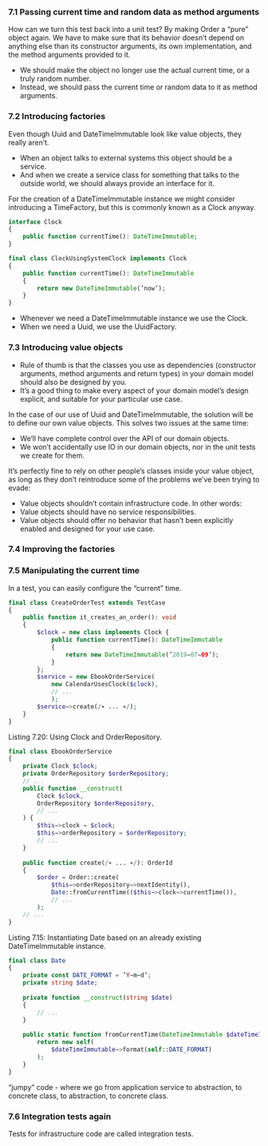 ### 7.1 Passing current time and random data as method arguments

How can we turn this test back into a unit test? By making Order a “pure”
object again. We have to make sure that its behavior doesn’t depend on
anything else than its constructor arguments, its own implementation, and
the method arguments provided to it.

- We should make the object no longer use the actual current time, or a truly random number.
- Instead, we should pass the current time or random data to it as method arguments.

### 7.2 Introducing factories

Even though Uuid and DateTimeImmutable look like value objects, they really aren’t.

- When an object talks to external systems this object should be a service.
- And when we create a service class for something that talks to the outside world, we should always provide an
  interface for it.

For the creation of a DateTimeImmutable instance we might consider
introducing a TimeFactory, but this is commonly known as a Clock anyway.

```php
interface Clock
{
    public function currentTime(): DateTimeImmutable;
}

final class ClockUsingSystemClock implements Clock
{
    public function currentTime(): DateTimeImmutable
    {
        return new DateTimeImmutable(’now’);
    }
}
```

- Whenever we need a DateTimeImmutable instance we use the Clock.
- When we need a Uuid, we use the UuidFactory.

### 7.3 Introducing value objects

- Rule of thumb is that the classes you use as dependencies (constructor arguments, method arguments and return
  types) in your domain model should also be designed by you.
- It’s a good thing to make every aspect of your domain model’s design explicit, and suitable for your particular use
  case.

In the case of our use of Uuid and DateTimeImmutable, the solution will be to define our own value objects.
This solves two issues at the same time:

- We’ll have complete control over the API of our domain objects.
- We won’t accidentally use IO in our domain objects, nor in the unit tests we create for them.

It’s perfectly fine to rely on other people’s classes inside your value object, as long as they don’t reintroduce
some of the problems we’ve been trying to evade:

- Value objects shouldn’t contain infrastructure code. In other words:
- Value objects should have no service responsibilities.
- Value objects should offer no behavior that hasn’t been explicitly enabled and designed for your use case.

### 7.4 Improving the factories

### 7.5 Manipulating the current time

In a test, you can easily configure the “current” time.

```php
final class CreateOrderTest extends TestCase
{
    public function it_creates_an_order(): void
    {
        $clock = new class implements Clock {
            public function currentTime(): DateTimeImmutable
            {
                return new DateTimeImmutable(’2019−07−09’);
            }
        };
        $service = new EbookOrderService(
            new CalendarUsesClock($clock),
            // ...
            );
        $service−>create(/∗ ... ∗/);
    }
}
```

Listing 7.20: Using Clock and OrderRepository.

```php
final class EbookOrderService
{
    private Clock $clock;
    private OrderRepository $orderRepository;
    // ...
    public function __construct(
        Clock $clock,
        OrderRepository $orderRepository,
        // ...
    ) {
        $this−>clock = $clock;
        $this−>orderRepository = $orderRepository;
        // ...
    }
    
    public function create(/∗ ... ∗/): OrderId
    {
        $order = Order::create(
            $this−>orderRepository−>nextIdentity(),
            Date::fromCurrentTime(($this−>clock−>currentTime()),
            // ...
        );
    // ...
}
```

Listing 7.15: Instantiating Date based on an already existing DateTimeImmutable instance.

```php
final class Date
{
    private const DATE_FORMAT = ’Y−m−d’;
    private string $date;
    
    private function __construct(string $date)
    {
        // ...
    }
    
    public static function fromCurrentTime(DateTimeImmutable $dateTimeImmutable): self {
        return new self(
            $dateTimeImmutable−>format(self::DATE_FORMAT)
        );
    }
}
```

“jumpy” code - where we go from application service to abstraction, to concrete class, to abstraction, to concrete
class.

### 7.6 Integration tests again

Tests for infrastructure code are called integration tests.